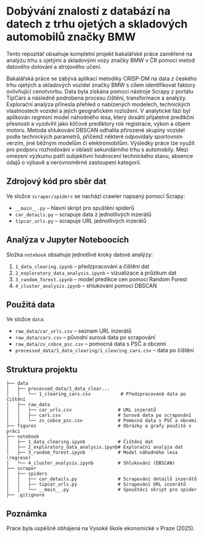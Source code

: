 # Dobývání znalostí z databází na datech z trhu ojetých a skladových automobilů značky BMW

Tento repozitář obsahuje kompletní projekt bakalářské práce zaměřené na analýzu trhu s ojetými a skladovými vozy značky BMW v ČR pomocí metod datového dolování a strojového učení.

Bakalářská práce se zabývá aplikací metodiky CRISP-DM na data z českého trhu ojetých a skladových vozidel značky BMW s cílem identifikovat faktory ovlivňující cenotvorbu. Data byla získána pomocí nástroje Scrapy z portálu TipCars a následně podrobena procesu čištění, transformace a analýzy. Explorační analýza přinesla přehled o nabízených modelech, technických vlastnostech vozidel a jejich geografickém rozložení. V analytické fázi byl aplikován regresní model náhodného lesa, který dosáhl přijatelné predikční přesnosti a vyzdvihl jako klíčové prediktory rok registrace, výkon a objem motoru. Metoda shlukování DBSCAN odhalila přirozené skupiny vozidel podle technických parametrů, přičemž některé odpovídaly sportovním verzím, jiné běžným modelům či elektromobilům. Výsledky práce lze využít pro podporu rozhodování v oblasti sekundárního trhu s automobily. Mezi omezení výzkumu patří subjektivní hodnocení technického stavu, absence údajů o výbavě a nerovnoměrné zastoupení kategorií.

## Zdrojový kód pro sběr dat

Ve složce `scraper/spiders` se nachází crawler napsaný pomocí Scrapy:

- `__main__.py` – hlavní skript pro spuštění spiderů
- `car_details.py` – scrapuje data z jednotlivých inzerátů
- `tipcar_urls.py` – scrapuje URL jednotlivých inzerátů

## Analýza v Jupyter Noteboocích

Složka `notebook` obsahuje jednotlivé kroky datové analýzy:

1. `1_data_clearing.ipynb` – předzpracování a čištění dat  
2. `2_exploratory_data_analysis.ipynb` – vizualizace a průzkum dat  
3. `3_random_forest.ipynb` – model predikce cen pomocí Random Forest  
4. `4_cluster_analysis.ipynb` – shlukování pomocí DBSCAN

## Použitá data

Ve složce `data`:

- `raw_data/car_urls.csv` – seznam URL inzerátů  
- `raw_data/cars.csv` – původní surová data po scrapování  
- `raw_data/zv_cobce_psc.csv` – pomocná data s PSČ a obcemi  
- `processed_data/1_data_clearing/1_clearing_cars.csv` – data po čištění

## Struktura projektu
```
├── data
│   ├── processed_data/1_data_clear...
│   │   └── 1_clearing_cars.csv           # Předzpracovaná data po čištění
│   ├── raw_data
│   │   ├── car_urls.csv                 # URL inzerátů
│   │   ├── cars.csv                     # Surová data po scrapování
│   │   └── zv_cobce_psc.csv             # Pomocná data s PSČ a obcemi
├── figures                              # Obrázky a grafy použité v práci
├── notebook
│   ├── 1_data_clearing.ipynb            # Čištění dat
│   ├── 2_exploratory_data_analysis.ipynb# Explorační analýza dat
│   ├── 3_random_forest.ipynb            # Model náhodného lesa (regrese)
│   └── 4_cluster_analysis.ipynb         # Shlukování (DBSCAN)
├── scraper
│   ├── spiders
│   │   ├── car_details.py               # Scrapování detailů inzerátů
│   │   ├── tipcar_urls.py               # Scrapování URL inzerátů
│   │   └── __main__.py                  # Spouštěcí skript pro spider
├── .gitignore
```
## Poznámka

Práce byla úspěšně obhájená na Vysoké škole ekonomické v Praze (2025).  
